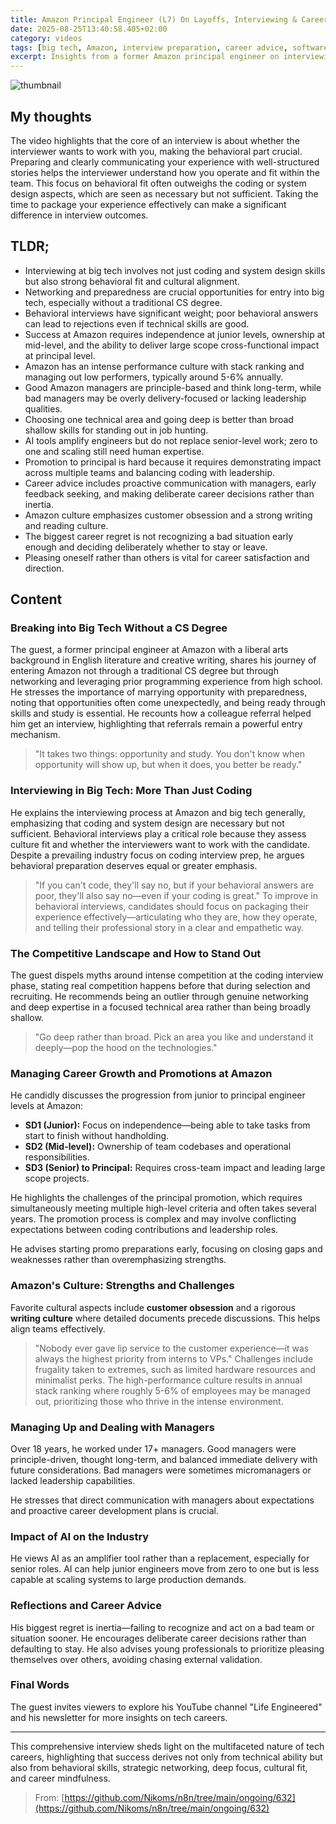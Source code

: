 ```yaml
---
title: Amazon Principal Engineer (L7) On Layoffs, Interviewing & Career Growth | Steve Huynh (en)
date: 2025-08-25T13:40:58.405+02:00
category: videos
tags: [big tech, Amazon, interview preparation, career advice, software engineering, behavioral interview, promotion, principal engineer, Amazon culture, networking, AI impact, technical depth, career growth]
excerpt: Insights from a former Amazon principal engineer on interviewing in big tech, career progression, behavioral fit, and managing career growth in Amazon's intense culture.
---
```


![thumbnail](https://i.ytimg.com/vi/RN1Ls69hg5E/maxresdefault.jpg)
[]()

## My thoughts

The video highlights that the core of an interview is about whether the interviewer wants to work with you, making the behavioral part crucial. Preparing and clearly communicating your experience with well-structured stories helps the interviewer understand how you operate and fit within the team. This focus on behavioral fit often outweighs the coding or system design aspects, which are seen as necessary but not sufficient. Taking the time to package your experience effectively can make a significant difference in interview outcomes.

## TLDR;
- Interviewing at big tech involves not just coding and system design skills but also strong behavioral fit and cultural alignment.
- Networking and preparedness are crucial opportunities for entry into big tech, especially without a traditional CS degree.
- Behavioral interviews have significant weight; poor behavioral answers can lead to rejections even if technical skills are good.
- Success at Amazon requires independence at junior levels, ownership at mid-level, and the ability to deliver large scope cross-functional impact at principal level.
- Amazon has an intense performance culture with stack ranking and managing out low performers, typically around 5-6% annually.
- Good Amazon managers are principle-based and think long-term, while bad managers may be overly delivery-focused or lacking leadership qualities.
- Choosing one technical area and going deep is better than broad shallow skills for standing out in job hunting.
- AI tools amplify engineers but do not replace senior-level work; zero to one and scaling still need human expertise.
- Promotion to principal is hard because it requires demonstrating impact across multiple teams and balancing coding with leadership.
- Career advice includes proactive communication with managers, early feedback seeking, and making deliberate career decisions rather than inertia.
- Amazon culture emphasizes customer obsession and a strong writing and reading culture.
- The biggest career regret is not recognizing a bad situation early enough and deciding deliberately whether to stay or leave.
- Pleasing oneself rather than others is vital for career satisfaction and direction.



## Content

### Breaking into Big Tech Without a CS Degree
The guest, a former principal engineer at Amazon with a liberal arts background in English literature and creative writing, shares his journey of entering Amazon not through a traditional CS degree but through networking and leveraging prior programming experience from high school. He stresses the importance of marrying opportunity with preparedness, noting that opportunities often come unexpectedly, and being ready through skills and study is essential. He recounts how a colleague referral helped him get an interview, highlighting that referrals remain a powerful entry mechanism.
> "It takes two things: opportunity and study. You don't know when opportunity will show up, but when it does, you better be ready."

### Interviewing in Big Tech: More Than Just Coding
He explains the interviewing process at Amazon and big tech generally, emphasizing that coding and system design are necessary but not sufficient. Behavioral interviews play a critical role because they assess culture fit and whether the interviewers want to work with the candidate. Despite a prevailing industry focus on coding interview prep, he argues behavioral preparation deserves equal or greater emphasis.
> "If you can't code, they'll say no, but if your behavioral answers are poor, they'll also say no—even if your coding is great."
To improve in behavioral interviews, candidates should focus on packaging their experience effectively—articulating who they are, how they operate, and telling their professional story in a clear and empathetic way.

### The Competitive Landscape and How to Stand Out
The guest dispels myths around intense competition at the coding interview phase, stating real competition happens before that during selection and recruiting. He recommends being an outlier through genuine networking and deep expertise in a focused technical area rather than being broadly shallow.
> "Go deep rather than broad. Pick an area you like and understand it deeply—pop the hood on the technologies."

### Managing Career Growth and Promotions at Amazon
He candidly discusses the progression from junior to principal engineer levels at Amazon:
- **SD1 (Junior):** Focus on independence—being able to take tasks from start to finish without handholding.
- **SD2 (Mid-level):** Ownership of team codebases and operational responsibilities.
- **SD3 (Senior) to Principal:** Requires cross-team impact and leading large scope projects.

He highlights the challenges of the principal promotion, which requires simultaneously meeting multiple high-level criteria and often takes several years. The promotion process is complex and may involve conflicting expectations between coding contributions and leadership roles.

He advises starting promo preparations early, focusing on closing gaps and weaknesses rather than overemphasizing strengths.

### Amazon's Culture: Strengths and Challenges
Favorite cultural aspects include **customer obsession** and a rigorous **writing culture** where detailed documents precede discussions. This helps align teams effectively.
> "Nobody ever gave lip service to the customer experience—it was always the highest priority from interns to VPs."
Challenges include frugality taken to extremes, such as limited hardware resources and minimalist perks. The high-performance culture results in annual stack ranking where roughly 5-6% of employees may be managed out, prioritizing those who thrive in the intense environment.

### Managing Up and Dealing with Managers
Over 18 years, he worked under 17+ managers. Good managers were principle-driven, thought long-term, and balanced immediate delivery with future considerations. Bad managers were sometimes micromanagers or lacked leadership capabilities.

He stresses that direct communication with managers about expectations and proactive career development plans is crucial.

### Impact of AI on the Industry
He views AI as an amplifier tool rather than a replacement, especially for senior roles. AI can help junior engineers move from zero to one but is less capable at scaling systems to large production demands.

### Reflections and Career Advice
His biggest regret is inertia—failing to recognize and act on a bad team or situation sooner.
He encourages deliberate career decisions rather than defaulting to stay.
He also advises young professionals to prioritize pleasing themselves over others, avoiding chasing external validation.

### Final Words
The guest invites viewers to explore his YouTube channel "Life Engineered" and his newsletter for more insights on tech careers.

---
This comprehensive interview sheds light on the multifaceted nature of tech careers, highlighting that success derives not only from technical ability but also from behavioral skills, strategic networking, deep focus, cultural fit, and career mindfulness.




> From: [https://github.com/Nikoms/n8n/tree/main/ongoing/632](https://github.com/Nikoms/n8n/tree/main/ongoing/632)